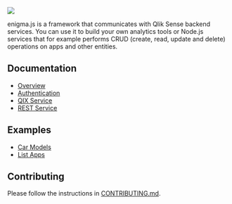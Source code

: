 ![](enigma.png)

enigma.js is a framework that communicates with Qlik Sense backend services.
You can use it to build your own analytics tools or Node.js services that for example
performs CRUD (create, read, update and delete) operations on apps and other entities.

## Documentation

- [Overview](docs/README.md)
- [Authentication](docs/authentication.md)
- [QIX Service](docs/qix/README.md)
- [REST Service](docs/rest/README.md)

## Examples

- [Car Models](examples/car-models/README.md)
- [List Apps](examples/list-apps/README.md)


## Contributing

Please follow the instructions in [CONTRIBUTING.md](CONTRIBUTING.md).
